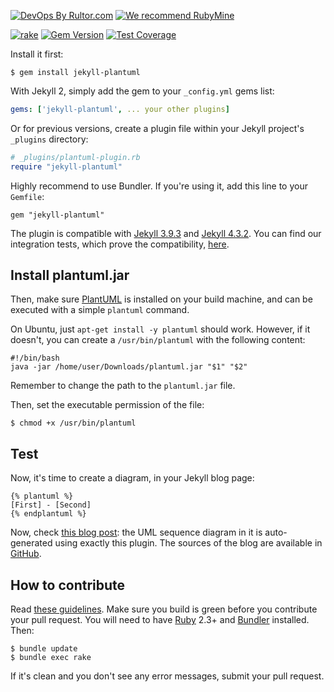 [![DevOps By Rultor.com](http://www.rultor.com/b/yegor256/jekyll-plantuml)](http://www.rultor.com/p/yegor256/jekyll-plantuml)
[![We recommend RubyMine](https://www.elegantobjects.org/rubymine.svg)](https://www.jetbrains.com/ruby/)

[![rake](https://github.com/yegor256/jekyll-plantuml/actions/workflows/rake.yml/badge.svg)](https://github.com/yegor256/jekyll-plantuml/actions/workflows/rake.yml)
[![Gem Version](https://badge.fury.io/rb/jekyll-plantuml.svg)](http://badge.fury.io/rb/jekyll-plantuml)
[![Test Coverage](https://img.shields.io/codecov/c/github/yegor256/jekyll-plantuml.svg)](https://codecov.io/github/yegor256/jekyll-plantuml?branch=master)

Install it first:

```
$ gem install jekyll-plantuml
```

With Jekyll 2, simply add the gem to your `_config.yml` gems list:

```yaml
gems: ['jekyll-plantuml', ... your other plugins]
```

Or for previous versions,
create a plugin file within your Jekyll project's `_plugins` directory:

```ruby
# _plugins/plantuml-plugin.rb
require "jekyll-plantuml"
```

Highly recommend to use Bundler. If you're using it, add this line
to your `Gemfile`:

```
gem "jekyll-plantuml"
```

The plugin is compatible with 
[Jekyll 3.9.3](https://jekyllrb.com/news/2023/01/29/jekyll-3-9-3-released/) and 
[Jekyll 4.3.2](https://jekyllrb.com/news/2023/01/20/jekyll-4-3-2-released/). 
You can find our integration tests, which prove the compatibility, 
[here](https://github.com/yegor256/jekyll-plantuml/tree/master/test-jekylls).

## Install plantuml.jar

Then, make sure [PlantUML](http://plantuml.sourceforge.net/download.html)
is installed on your build machine, and can
be executed with a simple `plantuml` command.

On Ubuntu, just `apt-get install -y plantuml` should work.
However, if it doesn't, you can create a `/usr/bin/plantuml` with the
following content:

```
#!/bin/bash
java -jar /home/user/Downloads/plantuml.jar "$1" "$2"
```

Remember to change the path to the `plantuml.jar` file.

Then, set the executable permission of the file:

```
$ chmod +x /usr/bin/plantuml
```

## Test

Now, it's time to create a diagram, in your Jekyll blog page:

```
{% plantuml %}
[First] - [Second]
{% endplantuml %}
```

Now, check [this blog post](http://www.yegor256.com/2014/06/01/aop-aspectj-java-method-logging.html):
the UML sequence diagram in it is auto-generated using exactly this plugin.
The sources of the blog are available in [GitHub](https://github.com/yegor256/blog).

## How to contribute

Read [these guidelines](https://www.yegor256.com/2014/04/15/github-guidelines.html).
Make sure you build is green before you contribute
your pull request. You will need to have [Ruby](https://www.ruby-lang.org/en/) 2.3+ and
[Bundler](https://bundler.io/) installed. Then:

```
$ bundle update
$ bundle exec rake
```

If it's clean and you don't see any error messages, submit your pull request.
